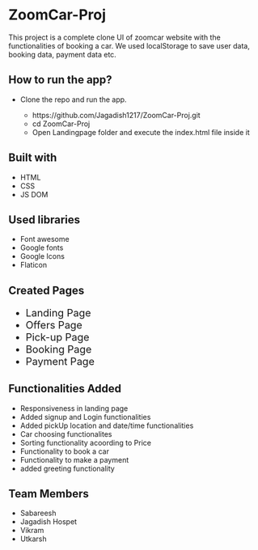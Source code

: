 # ZoomCar-Proj
This project is a complete clone UI of zoomcar website with the functionalities of booking a car. We used localStorage to save user data, booking data, payment data etc.

## How to run the app?
<ul>
  <li>Clone the repo and run the app.</li>
  <ul>
    <li>https://github.com/Jagadish1217/ZoomCar-Proj.git</li>
    <li>cd ZoomCar-Proj</li>
    <li>Open Landingpage folder and execute the index.html file inside it</li>
  </ul>
</ul>

## Built with
<ul>
  <li>HTML</li>
  <li>CSS</li>
  <li>JS DOM</li>
</ul>

## Used libraries
<ul>
  <li>Font awesome</li>
  <li>Google fonts</li>
  <li>Google Icons</li>
  <li>Flaticon</li>
</ul>

## Created Pages 
<ul style="font-size: 20px">
  <li>Landing Page</li>
  <li>Offers Page</li>
  <li>Pick-up Page</li>
  <li>Booking Page</li>
  <li>Payment Page</li>
</ul>

## Functionalities Added
<ul>
  <li>Responsiveness in landing page</li>
  <li>Added signup and Login functionalities</li>
  <li>Added pickUp location and date/time functionalities</li>
  <li>Car choosing functionalites</li>
  <li>Sorting functionality acoording to Price</li>
  <li>Functionality to book a car</li>
  <li>Functionality to make a payment</li>
  <li>added greeting functionality</li>
</ul>

## Team Members 
<ul>
  <li>Sabareesh</li>
  <li>Jagadish Hospet</li>
  <li>Vikram</li>
  <li>Utkarsh</li>
</ul>
